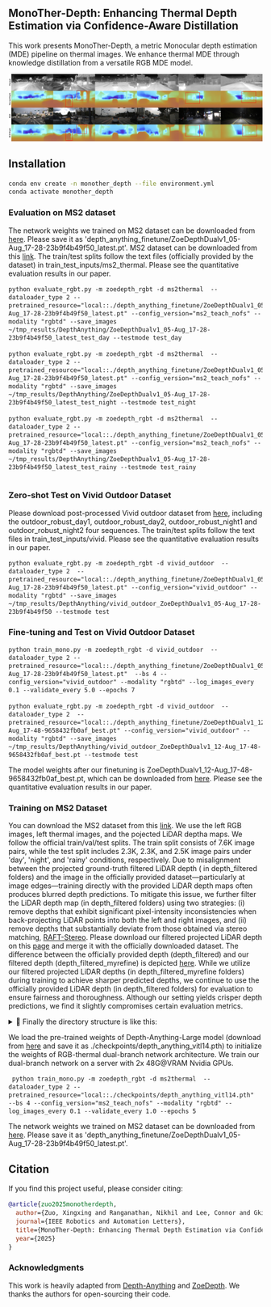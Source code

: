 ## MonoTher-Depth: Enhancing Thermal Depth Estimation via Confidence-Aware Distillation

This work presents MonoTher-Depth,  a metric Monocular depth estimation (MDE) pipeline  on thermal images. We enhance thermal MDE through knowledge distillation from a versatile RGB MDE model. 

![teaser](./assets/overview_ms2.jpg)



## Installation

```bash
conda env create -n monother_depth --file environment.yml
conda activate monother_depth
```



### Evaluation on MS2 dataset

The network weights we trained on MS2 dataset can be downloaded from [here](). Please save it as 'depth_anything_finetune/ZoeDepthDualv1_05-Aug_17-28-23b9f4b49f50_latest.pt'. MS2 dataset can be downloaded from this [link](https://sites.google.com/view/multi-spectral-stereo-dataset/download). The train/test splits follow the text files (officially provided by the dataset) in train_test_inputs/ms2_thermal.  Please see the quantitative evaluation results in our paper.

```shell
python evaluate_rgbt.py -m zoedepth_rgbt -d ms2thermal  --dataloader_type 2 --pretrained_resource="local::./depth_anything_finetune/ZoeDepthDualv1_05-Aug_17-28-23b9f4b49f50_latest.pt" --config_version="ms2_teach_nofs" --modality "rgbtd" --save_images ~/tmp_results/DepthAnything/ZoeDepthDualv1_05-Aug_17-28-23b9f4b49f50_latest_test_day --testmode test_day
 
python evaluate_rgbt.py -m zoedepth_rgbt -d ms2thermal  --dataloader_type 2 --pretrained_resource="local::./depth_anything_finetune/ZoeDepthDualv1_05-Aug_17-28-23b9f4b49f50_latest.pt" --config_version="ms2_teach_nofs" --modality "rgbtd" --save_images ~/tmp_results/DepthAnything/ZoeDepthDualv1_05-Aug_17-28-23b9f4b49f50_latest_test_night --testmode test_night
 
python evaluate_rgbt.py -m zoedepth_rgbt -d ms2thermal  --dataloader_type 2 --pretrained_resource="local::./depth_anything_finetune/ZoeDepthDualv1_05-Aug_17-28-23b9f4b49f50_latest.pt" --config_version="ms2_teach_nofs" --modality "rgbtd" --save_images ~/tmp_results/DepthAnything/ZoeDepthDualv1_05-Aug_17-28-23b9f4b49f50_latest_test_rainy --testmode test_rainy
  
```



### Zero-shot Test on Vivid Outdoor Dataset

Please download post-processed Vivid outdoor dataset from [here](https://github.com/UkcheolShin/ThermalSfMLearner-MS), including the outdoor_robust_day1, outdoor_robust_day2, outdoor_robust_night1 and outdoor_robust_night2 four sequences. The train/test splits follow the text files in train_test_inputs/vivid. Please see the quantitative evaluation results in our paper.

```shell
python evaluate_rgbt.py -m zoedepth_rgbt -d vivid_outdoor  --dataloader_type 2  --pretrained_resource="local::./depth_anything_finetune/ZoeDepthDualv1_05-Aug_17-28-23b9f4b49f50_latest.pt" --config_version="vivid_outdoor" --modality "rgbtd" --save_images ~/tmp_results/DepthAnything/vivid_outdoor_ZoeDepthDualv1_05-Aug_17-28-23b9f4b49f50 --testmode test
```



### Fine-tuning and Test on Vivid Outdoor Dataset

```shell
python train_mono.py -m zoedepth_rgbt -d vivid_outdoor  --dataloader_type 2 --pretrained_resource="local::./depth_anything_finetune/ZoeDepthDualv1_05-Aug_17-28-23b9f4b49f50_latest.pt"  --bs 4 --config_version="vivid_outdoor" --modality "rgbtd" --log_images_every 0.1 --validate_every 5.0 --epochs 7

python evaluate_rgbt.py -m zoedepth_rgbt -d vivid_outdoor  --dataloader_type 2  --pretrained_resource="local::./depth_anything_finetune/ZoeDepthDualv1_12-Aug_17-48-9658432fb0af_best.pt" --config_version="vivid_outdoor" --modality "rgbtd" --save_images ~/tmp_results/DepthAnything/vivid_outdoor_ZoeDepthDualv1_12-Aug_17-48-9658432fb0af_best.pt --testmode test

```

The model weights after our finetuning is  ZoeDepthDualv1_12-Aug_17-48-9658432fb0af_best.pt, which can be downloaded from [here](). Please see the quantitative evaluation results in our paper.



### Training on MS2 Dataset

You can download the MS2 dataset from this [link](https://sites.google.com/view/multi-spectral-stereo-dataset/download). We use the left RGB images, left thermal images, and the pojected LiDAR deptha maps. We follow the official train/val/test splits. The train split consists of 7.6K image pairs, while the test split includes 2.3K, 2.3K, and 2.5K image pairs under 'day', 'night', and 'rainy' conditions, respectively.
Due to misalignment between the projected ground-truth filtered LiDAR depth ( in depth_filtered folders) and the image in the officially provided dataset—particularly at image edges—training directly with the provided LiDAR depth maps often produces blurred depth predictions. To mitigate this issue, we further filter the LiDAR depth map (in depth_filtered folders) using two strategies: (i) remove depths that exhibit significant pixel-intensity inconsistencies when back-projecting LiDAR points into both the left and right images, and (ii) remove depths that substantially deviate from those obtained via stereo matching, [RAFT-Stereo](https://github.com/princeton-vl/RAFT-Stereo).  Please download our filtered projected LiDAR depth on this [page]() and merge it with the officially downloaded dataset. The difference between the officially provided depth (depth_filtered) and our filtered depth (depth_filtered_myrefine) is depicted [here](./assets/MS2_Gt_Depth_Issue.pdf). While we utilize our filtered projected LiDAR depths (in depth_filtered_myrefine folders) during training to achieve sharper predicted depths, we continue to use the officially provided LiDAR depth (in depth_filtered folders) for evaluation to ensure fairness and thoroughness. Although our setting yields crisper depth predictions, we find it slightly compromises certain evaluation metrics. 



<details> <summary>📁 Finally the directory structure is like this: </summary>
```text
    xxx/Depth-Anything/metric_depth/data/ms2thermal/
    ├── odom
    │   ├── _2021-08-06-10-59-33
    │   ├── <seq name>
    ├── sync_data
    │   ├── _2021-08-06-10-59-33
    │   │   ├── calib.npy
    │   │   ├── gps_imu
    │   │   │   ├── data
    │   │   │   ├── dataformat.txt
    │   │   │   └── data_timestamp.txt
    │   │   ├── lidar
    │   │   │   ├── left
    │   │   │   ├── left_timestamp.txt
    │   │   │   ├── right
    │   │   │   └── right_timestamp.txt
    │   │   ├── nir
    │   │   │   ├── img_left
    │   │   │   ├── img_left_timestamp.txt
    │   │   │   ├── img_right
    │   │   │   └── img_right_timestamp.txt
    │   │   ├── readme.txt
    │   │   ├── rgb
    │   │   │   ├── img_left
    │   │   │   ├── img_left_skymask
    │   │   │   ├── img_left_timestamp.txt
    │   │   │   ├── img_right
    │   │   │   ├── img_right_timestamp.txt
    │   │   │   ├── raftstereo_disp_left
    │   │   │   └── raftstereo_disp_left_sgm
    │   │   └── thr
    │   │       ├── img_left
    │   │       ├── img_left_timestamp.txt
    │   │       ├── img_right
    │   │       ├── img_right_timestamp.txt
    │   │       ├── raftstereo_disp_left
    │   │       └── raftstereo_disp_left_sgm
    │   ├── <seq name>
    ├── proj_depth
    │   ├── _2021-08-06-10-59-33
    │   │   ├── nir
    │   │   │   ├── depth
    │   │   │   ├── depth_filtered
    │   │   │   ├── depth_multi
    │   │   │   ├── intensity
    │   │   │   └── intensity_multi
    │   │   ├── readme.txt
    │   │   ├── rgb
    │   │   │   ├── depth
    │   │   │   ├── depth_filtered
    │   │   │   ├── depth_filtered_myrefine
    │   │   │   ├── depth_multi
    │   │   │   ├── intensity
    │   │   │   └── intensity_multi
    │   │   └── thr
    │   │       ├── depth
    │   │       ├── depth_filtered
    │   │       ├── depth_filtered_myrefine
    │   │       ├── depth_multi
    │   │       ├── intensity
    │   │       └── intensity_multi
    │   ├── <seq name>
    ├── test_day_list.txt
    ├── test_night_list.txt
    ├── test_rainy_list.txt
    ├── train_list.txt
    ├── train_split0_list.txt
    ├── train_split1_list.txt
    └── val_list.txt
```


</details>



We load the pre-trained weights of Depth-Anything-Large model (download from [here](https://github.com/LiheYoung/Depth-Anything) and save it as ./checkpoints/depth_anything_vitl14.pth) to initialize the weights of RGB-thermal dual-branch network architecture. We train our dual-branch network  on a server with 2x 48G@VRAM Nvidia GPUs.

```shell
 python train_mono.py -m zoedepth_rgbt -d ms2thermal  --dataloader_type 2 --pretrained_resource="local::./checkpoints/depth_anything_vitl14.pth"  --bs 4 --config_version="ms2_teach_nofs" --modality "rgbtd" --log_images_every 0.1 --validate_every 1.0 --epochs 5
```

The network weights we trained on MS2 dataset can be downloaded from [here](). Please save it as 'depth_anything_finetune/ZoeDepthDualv1_05-Aug_17-28-23b9f4b49f50_latest.pt'. 



## Citation

If you find this project useful, please consider citing:

```bibtex
@article{zuo2025monotherdepth,
  author={Zuo, Xingxing and Ranganathan, Nikhil and Lee, Connor and Gkioxari, Georgia and Chung, Soon-Jo},
  journal={IEEE Robotics and Automation Letters}, 
  title={MonoTher-Depth: Enhancing Thermal Depth Estimation via Confidence-Aware Distillation}, 
  year={2025}
}
```




### Acknowledgments

This work is heavily adapted from [Depth-Anything](https://github.com/LiheYoung/Depth-Anything) and [ZoeDepth](https://github.com/isl-org/ZoeDepth). We thanks the authors for open-sourcing their code.

